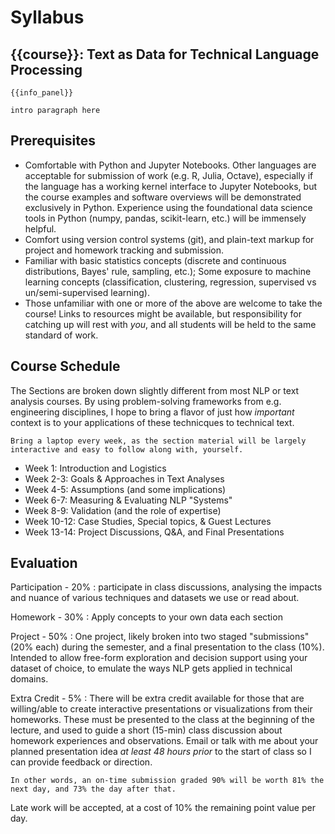 # Syllabus

## {{course}}: Text as Data for Technical Language Processing

```{margin}
{{info_panel}}
```

```{note}
intro paragraph here
```

## Prerequisites

- Comfortable with Python and Jupyter Notebooks. Other languages are acceptable for submission of work (e.g. R, Julia, Octave), especially if the language has a working kernel interface to Jupyter Notebooks, but the course examples and software overviews will be demonstrated exclusively in Python. 
  Experience using the foundational data science tools in Python (numpy, pandas, scikit-learn, etc.) will be immensely helpful. 
- Comfort using version control systems (git), and plain-text markup for project and homework tracking and submission. 
- Familiar with basic statistics concepts (discrete and continuous distributions, Bayes' rule, sampling, etc.); Some exposure to machine learning concepts (classification, clustering, regression, supervised vs un/semi-supervised learning). 
- Those unfamiliar with one or more of the above are welcome to take the course! Links to resources might be available, but responsibility for catching up will rest with *you*, and all students will be held to the same standard of work. 

## Course Schedule
The Sections are broken down slightly different from most NLP or text analysis courses. By using problem-solving frameworks from e.g. engineering disciplines, I hope to bring a flavor of just how _important_ context is to your applications of these technicques to technical text. 

```{margin}
Bring a laptop every week, as the section material will be largely interactive and easy to follow along with, yourself.
```

- Week 1: Introduction and Logistics 
- Week 2-3: Goals & Approaches in Text Analyses
- Week 4-5: Assumptions (and some implications)
- Week 6-7: Measuring & Evaluating NLP "Systems"
- Week 8-9: Validation (and the role of expertise)
- Week 10-12: Case Studies, Special topics, & Guest Lectures
- Week 13-14: Project Discussions, Q&A, and Final Presentations


## Evaluation

Participation - 20%
: participate in class discussions, analysing the impacts and nuance of various techniques and datasets we use or read about. 

Homework - 30%
: Apply concepts to your own data each section

Project - 50%
: One project, likely broken into two staged "submissions" (20% each) during the semester, and a final presentation to the class (10%).
  Intended to allow free-form exploration and decision support using your dataset of choice, to emulate the ways NLP gets applied in technical domains. 

Extra Credit - 5%
: There will be extra credit available for those that are willing/able to create interactive presentations or visualizations from their homeworks. 
  These must be presented to the class at the beginning of the lecture, and used to guide a short (15-min) class discussion about homework experiences and observations. 
  Email or talk with me about your planned presentation idea *at least 48 hours prior* to the start of class so I can provide feedback or direction. 

 ```{margin}
 In other words, an on-time submission graded 90% will be worth 81% the next day, and 73% the day after that. 
```
  
 Late work will be accepted, at a cost of 10% the remaining point value per day. 
